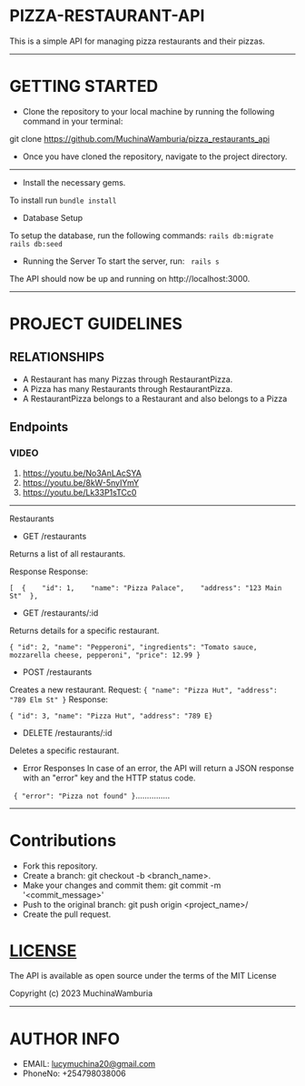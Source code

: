 # PIZZA-RESTAURANT-API
This is a simple API for managing pizza restaurants and their pizzas.
****
# GETTING STARTED
- Clone the repository to your local machine by running the following command in your terminal:

git clone https://github.com/MuchinaWamburia/pizza_restaurants_api

- Once you have cloned the repository, navigate to the project directory.  
***
-  Install the necessary gems.

To install run  ``` bundle install ```
- Database Setup

To setup the database, run the following commands:
    ``rails db:migrate``
    ``rails db:seed``
-  Running the Server
To start the server, run:
`` rails s``

The API should now be up and running on http://localhost:3000.

****
# PROJECT GUIDELINES
## RELATIONSHIPS 
- A Restaurant has many Pizzas through RestaurantPizza.
- A Pizza has many Restaurants through RestaurantPizza.
- A RestaurantPizza belongs to a Restaurant and also belongs to a Pizza

## Endpoints
### VIDEO
1. https://youtu.be/No3AnLAcSYA
2. https://youtu.be/8kW-5nyIYmY
3. https://youtu.be/Lk33P1sTCc0
***
Restaurants
- GET /restaurants

Returns a list of all restaurants.

Response
Response:

``[  {    "id": 1,    "name": "Pizza Palace",    "address": "123 Main St"  }, ``

- GET /restaurants/:id

Returns details for a specific restaurant.

``{
      "id": 2,
      "name": "Pepperoni",
      "ingredients": "Tomato sauce, mozzarella cheese, pepperoni",
      "price": 12.99
    }``

  - POST /restaurants

Creates a new restaurant.
 Request:
    ``{
      "name": "Pizza Hut",
      "address": "789 Elm St"
    }``
 Response:

  ``{
  "id": 3,
  "name": "Pizza Hut",
  "address": "789 E}``

- DELETE /restaurants/:id

Deletes a specific restaurant.

- Error Responses
In case of an error, the API will return a JSON response with an "error" key and the HTTP status code.

``
  {
    "error": "Pizza not found"
  }``...............
****
  # Contributions
- Fork this repository.
- Create a branch: git checkout -b <branch_name>.
- Make your changes and commit them: git commit -m '<commit_message>'
- Push to the original branch: git push origin <project_name>/<location>
- Create the pull request.

# [LICENSE](LICENSE)
The API is available as open source under the terms of the MIT License

Copyright (c) 2023 MuchinaWamburia
***
# AUTHOR INFO
* EMAIL: lucymuchina20@gmail.com
* PhoneNo: +254798038006
